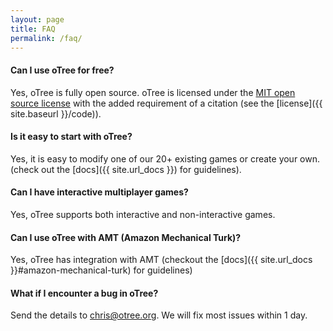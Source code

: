 ```yaml
---
layout: page
title: FAQ
permalink: /faq/
---
```


#### Can I use oTree for free?

Yes, oTree is fully open source.
oTree is licensed under the
 <a href="http://opensource.org/licenses/MIT" target="_blank">MIT open source license</a>
 with the added requirement of a citation (see the [license]({{ site.baseurl }}/code)).

#### Is it easy to start with oTree?

Yes, it is easy to modify one of our 20+ existing games or create your own.
(check out the [docs]({{ site.url_docs }}) for guidelines).

#### Can I have interactive multiplayer games?

Yes, oTree supports both interactive and non-interactive games.

#### Can I use oTree with AMT (Amazon Mechanical Turk)?

Yes, oTree has integration with AMT
(checkout the [docs]({{ site.url_docs }}#amazon-mechanical-turk) for guidelines)

#### What if I encounter a bug in oTree?

Send the details to chris@otree.org. We will fix most issues within 1 day.